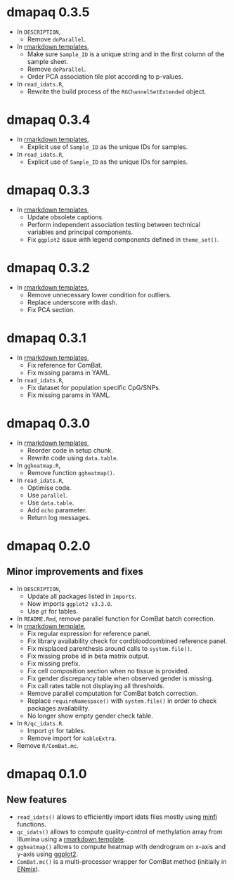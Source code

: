 # dmapaq 0.3.5

* In `DESCRIPTION`,
    + Remove `doParallel`.
* In [rmarkdown templates](inst/rmarkdown/templates),
    + Make sure `Sample_ID` is a unique string and in the first column of the sample sheet.
    + Remove `doParallel`.
    + Order PCA association tile plot according to p-values.
* In `read_idats.R`,
    + Rewrite the build process of the `RGChannelSetExtended` object.

# dmapaq 0.3.4

* In [rmarkdown templates](inst/rmarkdown/templates),
    + Explicit use of `Sample_ID` as the unique IDs for samples.
* In `read_idats.R`,
    + Explicit use of `Sample_ID` as the unique IDs for samples.

# dmapaq 0.3.3

* In [rmarkdown templates](inst/rmarkdown/templates),
    + Update obsolete captions.
    + Perform independent association testing between technical variables and principal components.
    + Fix `ggplot2` issue with legend components defined in `theme_set()`.

# dmapaq 0.3.2

* In [rmarkdown templates](inst/rmarkdown/templates),
    + Remove unnecessary lower condition for outliers.
    + Replace underscore with dash.
    + Fix PCA section.

# dmapaq 0.3.1

* In [rmarkdown templates](inst/rmarkdown/templates),
    + Fix reference for ComBat.
    + Fix missing params in YAML.
* In `read_idats.R`,
    + Fix dataset for population specific CpG/SNPs.
    + Fix missing params in YAML.

# dmapaq 0.3.0

* In [rmarkdown templates](inst/rmarkdown/templates),
    + Reorder code in setup chunk.
    + Rewrite code using `data.table`.
* In `ggheatmap.R`,
    + Remove function `ggheatmap()`.
* In `read_idats.R`,
    + Optimise code.
    + Use `parallel`.
    + Use `data.table`.
    + Add `echo` parameter.
    + Return log messages.

# dmapaq 0.2.0

## Minor improvements and fixes

* In `DESCRIPTION`, 
    + Update all packages listed in `Imports`.
    + Now imports `ggplot2 v3.3.0`.
    + Use `gt` for tables.
* In `README.Rmd`, remove parallel function for ComBat batch correction.
* In [rmarkdown template](inst/rmarkdown/templates/qc_idats/skeleton/skeleton.Rmd),
    + Fix regular expression for reference panel.
    + Fix library availability check for cordbloodcombined reference panel.
    + Fix misplaced parenthesis around calls to `system.file()`.
    + Fix missing probe id in beta matrix output.
    + Fix missing prefix.
    + Fix cell composition section when no tissue is provided.
    + Fix gender discrepancy table when observed gender is missing.
    + Fix call rates table not displaying all thresholds.
    + Remove parallel computation for ComBat batch correction.
    + Replace `requireNamespace()` with `system.file()` in order to check packages availability.
    + No longer show empty gender check table.
* In `R/qc_idats.R`.
    + Import `gt` for tables.
    + Remove import for `kableExtra`.
* Remove `R/ComBat.mc`.

# dmapaq 0.1.0

## New features

* `read_idats()` allows to efficiently import idats files mostly 
    using [minfi](https://bioconductor.org/packages/minfi/) functions.
* `qc_idats()` allows to compute quality-control of methylation array from Illumina 
    using a [rmarkdown template](inst/rmarkdown/templates/qc_idats/skeleton/skeleton.Rmd).
* `ggheatmap()` allows to compute heatmap with dendrogram on x-axis and y-axis 
    using [ggplot2](https://ggplot2.tidyverse.org/).
* `ComBat.mc()` is a multi-processor wrapper for ComBat method 
    (initially in [ENmix](https://bioconductor.org/packages/ENmix/)).
